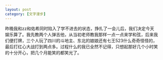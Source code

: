 ```yaml
---
layout: post
category: [文字漫步]
---
```


昨晚我和zz和佑希同时陷入了学不进去的状态，挣扎了一会儿后，我们决定今天娱乐算了。我先教两个人弹吉他，从当初老师教我那样一点一点来学和弦，后来我们便打牌，三个人玩了四川的斗地主、东北的娘娘还有七王523什么奇奇怪怪的，最后打红心大战打到两点多。过程什么的我已全然不记得，只想起那好几个小时笑的十分开心，把几个月能笑的都笑光了。

